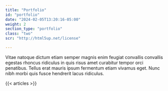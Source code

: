 ```yaml
---
title: "Portfolio"
id: "portfolio"
date: "2024-02-05T13:20:16-05:00"
weight: 2
section_type: "portfolio"
class: "two"
scr: "http://html5up.net/license"

---
```


Vitae natoque dictum etiam semper magnis enim feugiat convallis convallis egestas rhoncus ridiculus in quis risus amet curabitur tempor orci penatibus. Tellus erat mauris ipsum fermentum etiam vivamus eget. Nunc nibh morbi quis fusce hendrerit lacus ridiculus.


{{< articles >}}
